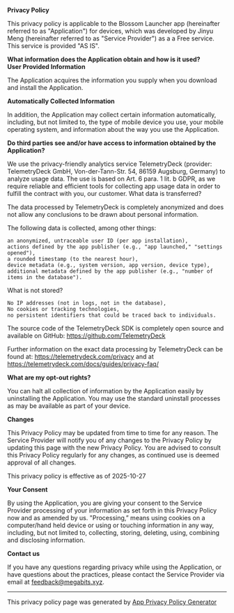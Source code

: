 **Privacy Policy**

This privacy policy is applicable to the Blossom Launcher app (hereinafter referred to as "Application") for devices, which was developed by Jinyu Meng (hereinafter referred to as "Service Provider") as a a Free service. This service is provided "AS IS".

**What information does the Application obtain and how is it used?**  
**User Provided Information**

The Application acquires the information you supply when you download and install the Application.

**Automatically Collected Information**

In addition, the Application may collect certain information automatically, including, but not limited to, the type of mobile device you use, your mobile operating system, and information about the way you use the Application.

**Do third parties see and/or have access to information obtained by the Application?**

We use the privacy-friendly analytics service TelemetryDeck (provider: TelemetryDeck GmbH, Von-der-Tann-Str. 54, 86159 Augsburg, Germany) to analyze usage data. The use is based on Art. 6 para. 1 lit. b GDPR, as we require reliable and efficient tools for collecting app usage data in order to fulfill the contract with you, our customer.
What data is transferred?

The data processed by TelemetryDeck is completely anonymized and does not allow any conclusions to be drawn about personal information.

The following data is collected, among other things:

    an anonymized, untraceable user ID (per app installation),
    actions defined by the app publisher (e.g., "app launched," "settings opened"),
    a rounded timestamp (to the nearest hour),
    device metadata (e.g., system version, app version, device type),
    additional metadata defined by the app publisher (e.g., "number of items in the database").

What is not stored?

    No IP addresses (not in logs, not in the database),
    No cookies or tracking technologies,
    no persistent identifiers that could be traced back to individuals.

The source code of the TelemetryDeck SDK is completely open source and available on GitHub: https://github.com/TelemetryDeck

Further information on the exact data processing by TelemetryDeck can be found at: https://telemetrydeck.com/privacy and at https://telemetrydeck.com/docs/guides/privacy-faq/

**What are my opt-out rights?**

You can halt all collection of information by the Application easily by uninstalling the Application. You may use the standard uninstall processes as may be available as part of your device.

**Changes**

This Privacy Policy may be updated from time to time for any reason. The Service Provider will notify you of any changes to the Privacy Policy by updating this page with the new Privacy Policy. You are advised to consult this Privacy Policy regularly for any changes, as continued use is deemed approval of all changes.

This privacy policy is effective as of 2025-10-27

**Your Consent**

By using the Application, you are giving your consent to the Service Provider processing of your information as set forth in this Privacy Policy now and as amended by us. "Processing,” means using cookies on a computer/hand held device or using or touching information in any way, including, but not limited to, collecting, storing, deleting, using, combining and disclosing information.

**Contact us**

If you have any questions regarding privacy while using the Application, or have questions about the practices, please contact the Service Provider via email at feedback@megabits.xyz.

* * *

This privacy policy page was generated by [App Privacy Policy Generator](https://app-privacy-policy-generator.nisrulz.com/)
